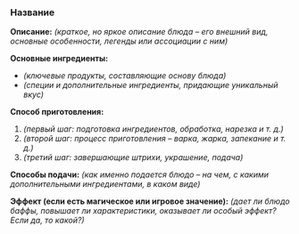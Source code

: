 ### **Название**

**Описание:** _(краткое, но яркое описание блюда – его внешний вид, основные особенности, легенды или ассоциации с ним)_

**Основные ингредиенты:**

- _(ключевые продукты, составляющие основу блюда)_
- _(специи и дополнительные ингредиенты, придающие уникальный вкус)_

**Способ приготовления:**

1. _(первый шаг: подготовка ингредиентов, обработка, нарезка и т. д.)_
2. _(второй шаг: процесс приготовления – варка, жарка, запекание и т. д.)_
3. _(третий шаг: завершающие штрихи, украшение, подача)_

**Способы подачи:** _(как именно подается блюдо – на чем, с какими дополнительными ингредиентами, в каком виде)_

**Эффект (если есть магическое или игровое значение):** _(дает ли блюдо баффы, повышает ли характеристики, оказывает ли особый эффект? Если да, то какой?)_